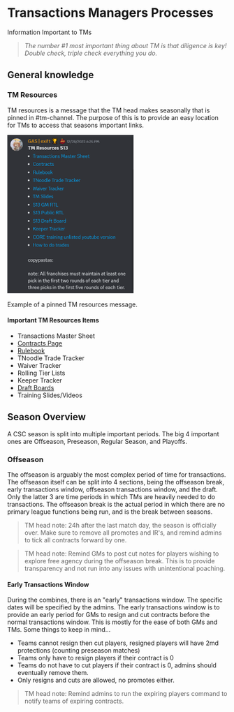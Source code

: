 # Transactions Managers Processes

Information Important to TMs

> *The number #1 most important thing about TM is that diligence is key! Double check, triple check everything you do.*

## General knowledge

### TM Resources

TM resources is a message that the TM head makes seasonally that is pinned in #tm-channel. The purpose of this is to provide an easy location for TMs to access that seasons important links.

<img src="assets\20240129_160602_2024-01-29_16-02.png" width="289" height="363">

Example of a pinned TM resources message.

#### Important TM Resources Items

* Transactions Master Sheet
* [Contracts Page](https://csconfederation.com/contracts)
* [Rulebook](https://csconfederation.com/rulebook)
* TNoodle Trade Tracker
* Waiver Tracker
* Rolling Tier Lists
* Keeper Tracker
* [Draft Boards](/DB.md)
* Training Slides/Videos

## Season Overview

A CSC season is split into multiple important periods. The big 4 important ones are Offseason, Preseason, Regular Season, and Playoffs.

### Offseason

The offseason is arguably the most complex period of time for transactions. The offseason itself can be split into 4 sections, being the offseason break, early transactions window, offseason transactions window, and the draft. Only the latter 3 are time periods in which TMs are heavily needed to do transactions. The offseason break is the actual period in which there are no primary league functions being run, and is the break between seasons.
> TM head note: 24h after the last match day, the season is officially over. Make sure to remove all promotes and IR's, and remind admins to tick all contracts forward by one.

> TM head note: Remind GMs to post cut notes for players wishing to explore free agency during the offseason break. This is to provide transparency and not run into any issues with unintentional poaching. 

#### Early Transactions Window
During the combines, there is an "early" transactions window. The specific dates will be specified by the admins. The early transactions window is to provide an early period for GMs to resign and cut contracts before the normal transactions window. This is mostly for the ease of both GMs and TMs.
Some things to keep in mind...
* Teams cannot resign then cut players, resigned players will have 2md protections (counting preseason matches)
* Teams only have to resign players if their contract is 0
* Teams do not have to cut players if their contract is 0, admins should eventually remove them. 
* Only resigns and cuts are allowed, no promotes either.

> TM head note: Remind admins to run the expiring players command to notify teams of expiring contracts.